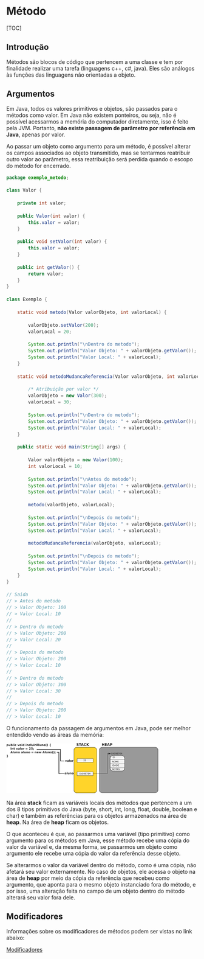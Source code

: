 # Método

[TOC]

## Introdução

Métodos são blocos de código que pertencem a uma classe e tem por finalidade realizar uma tarefa (linguagens c++, c#, java). Eles são análogos às funções das linguagens não orientadas a objeto.

## Argumentos

Em Java, todos os valores primitivos e objetos, são passados para o métodos como valor. Em Java não existem ponteiros, ou seja, não é possível acessarmos a memória do computador diretamente, isso é feito pela JVM. Portanto, **não existe passagem de parâmetro por referência em Java**, apenas por valor.

<div class='importante' markdown='1'>

Ao passar um objeto como argumento para um método, é possível alterar os campos associados ao objeto transmitido, mas se tentarmos reatribuir outro valor ao parâmetro, essa reatribuição será perdida quando o escopo do método for encerrado.

</div>

```java
package exemplo_metodo;

class Valor {

    private int valor;

    public Valor(int valor) {
        this.valor = valor;
    }

    public void setValor(int valor) {
        this.valor = valor;
    }

    public int getValor() {
        return valor;
    }
}

class Exemplo {

    static void metodo(Valor valorObjeto, int valorLocal) {

        valorObjeto.setValor(200);
        valorLocal = 20;

        System.out.println("\nDentro do metodo");
        System.out.println("Valor Objeto: " + valorObjeto.getValor()); // 200
        System.out.println("Valor Local: " + valorLocal);              // 20
    }

    static void metodoMudancaReferencia(Valor valorObjeto, int valorLocal) {

        /* Atribuição por valor */
        valorObjeto = new Valor(300);
        valorLocal = 30;

        System.out.println("\nDentro do metodo");
        System.out.println("Valor Objeto: " + valorObjeto.getValor()); // 300
        System.out.println("Valor Local: " + valorLocal);              // 30
    }

    public static void main(String[] args) {

        Valor valorObjeto = new Valor(100);
        int valorLocal = 10;

        System.out.println("\nAntes do metodo");
        System.out.println("Valor Objeto: " + valorObjeto.getValor()); // 100
        System.out.println("Valor Local: " + valorLocal);              // 10

        metodo(valorObjeto, valorLocal);

        System.out.println("\nDepois do metodo");
        System.out.println("Valor Objeto: " + valorObjeto.getValor()); // 200
        System.out.println("Valor Local: " + valorLocal);              // 10

        metodoMudancaReferencia(valorObjeto, valorLocal);

        System.out.println("\nDepois do metodo");
        System.out.println("Valor Objeto: " + valorObjeto.getValor()); // 200
        System.out.println("Valor Local: " + valorLocal);              // 10
    }
}

// Saida
// > Antes do metodo
// > Valor Objeto: 100
// > Valor Local: 10
//
// > Dentro do metodo
// > Valor Objeto: 200
// > Valor Local: 20
//
// > Depois do metodo
// > Valor Objeto: 200
// > Valor Local: 10
//
// > Dentro do metodo
// > Valor Objeto: 300
// > Valor Local: 30
//
// > Depois do metodo
// > Valor Objeto: 200
// > Valor Local: 10
```

O funcionamento da passagem de argumentos em Java, pode ser melhor entendido vendo as áreas da memória:

<div class='imagem' markdown='1'>

![memoria-stack-heap](./_metodo/memoria-stack-heap.png)

</div>

Na área **stack** ficam as variáveis locais dos métodos que pertencem a um dos 8 tipos primitivos do Java (byte, short, int, long, float, double, boolean e char) e também as referências para os objetos armazenados na área de **heap**. Na área de **heap** ficam os objetos.

O que aconteceu é que, ao passarmos uma variável (tipo primitivo) como argumento para os métodos em Java, esse método recebe uma cópia do valor da variável e, da mesma forma, se passarmos um objeto como argumento ele recebe uma cópia do valor da referência desse objeto.

Se alterarmos o valor da variável dentro do método, como é uma cópia, não afetará seu valor externamente. No caso de objetos, ele acessa o objeto na área de **heap** por meio da cópia da referência que recebeu como argumento, que aponta para o mesmo objeto instanciado fora do método, e por isso, uma alteração feita no campo de um objeto dentro do método alterará seu valor fora dele.

## Modificadores

Informações sobre os modificadores de métodos podem ser vistas no link abaixo:

<span class='mais' markdown='1'>[Modificadores](modificadores.md)</span>
